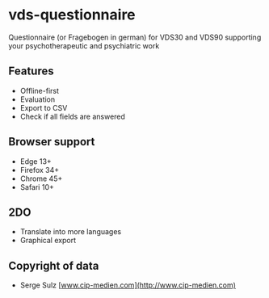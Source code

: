 # vds-questionnaire

Questionnaire (or Fragebogen in german) for VDS30 and VDS90 supporting your psychotherapeutic and psychiatric work

## Features

* Offline-first
* Evaluation
* Export to CSV
* Check if all fields are answered

## Browser support

* Edge 13+
* Firefox 34+
* Chrome 45+
* Safari 10+

## 2DO

* Translate into more languages
* Graphical export

## Copyright of data

* Serge Sulz [www.cip-medien.com](http://www.cip-medien.com)
